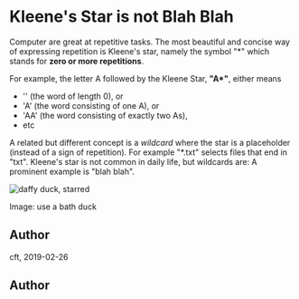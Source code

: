 <!-- BEGIN TITLE -->
# Kleene's Star is not Blah Blah
<!-- END TITLE -->

<!-- BEGIN BODY -->

Computer are great at repetitive tasks. The most beautiful and concise
way of expressing repetition is Kleene's star, namely the symbol "*" which
stands for **zero or more repetitions**.

For example, the letter A followed by the Kleene Star, __"A*"__, either means
* '' (the word of length 0), or
* 'A' (the word consisting of one A), or
* 'AA' (the word consisting of exactly two As),
* etc

A related but different concept is a _wildcard_ where the star is a
placeholder (instead of a sign of repetition). For example "*.txt"
selects files that end in "txt". Kleene's star is not common in
daily life, but wildcards are: A prominent example is "blah blah".

<!-- END BODY -->

![daffy duck, starred](image/image-000-kleene.png)

Image: use a bath duck

## Author
<!-- BEGIN AUTHOR -->
cft, 2019-02-26
<!-- END AUTHOR -->



## Author
